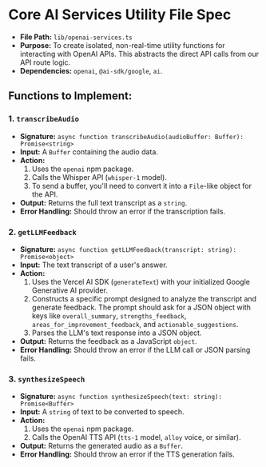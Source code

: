 # Core AI Services Utility File Spec

- **File Path:** `lib/openai-services.ts`
- **Purpose:** To create isolated, non-real-time utility functions for interacting with OpenAI APIs. This abstracts the direct API calls from our API route logic.
- **Dependencies:** `openai`, `@ai-sdk/google`, `ai`.

## Functions to Implement:

### 1. `transcribeAudio`

- **Signature:** `async function transcribeAudio(audioBuffer: Buffer): Promise<string>`
- **Input:** A `Buffer` containing the audio data.
- **Action:**
  1.  Uses the `openai` npm package.
  2.  Calls the Whisper API (`whisper-1` model).
  3.  To send a buffer, you'll need to convert it into a `File`-like object for the API.
- **Output:** Returns the full text transcript as a `string`.
- **Error Handling:** Should throw an error if the transcription fails.

### 2. `getLLMFeedback`

- **Signature:** `async function getLLMFeedback(transcript: string): Promise<object>`
- **Input:** The text transcript of a user's answer.
- **Action:**
  1.  Uses the Vercel AI SDK (`generateText`) with your initialized Google Generative AI provider.
  2.  Constructs a specific prompt designed to analyze the transcript and generate feedback. The prompt should ask for a JSON object with keys like `overall_summary`, `strengths_feedback`, `areas_for_improvement_feedback`, and `actionable_suggestions`.
  3.  Parses the LLM's text response into a JSON object.
- **Output:** Returns the feedback as a JavaScript `object`.
- **Error Handling:** Should throw an error if the LLM call or JSON parsing fails.

### 3. `synthesizeSpeech`

- **Signature:** `async function synthesizeSpeech(text: string): Promise<Buffer>`
- **Input:** A `string` of text to be converted to speech.
- **Action:**
  1.  Uses the `openai` npm package.
  2.  Calls the OpenAI TTS API (`tts-1` model, `alloy` voice, or similar).
- **Output:** Returns the generated audio as a `Buffer`.
- **Error Handling:** Should throw an error if the TTS generation fails.
